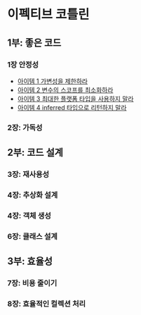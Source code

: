 # 이펙티브 코틀린

## 1부: 좋은 코드
### 1장 안정성
- [아이템 1 가변성을 제한하라](01.mutable.md)
- [아이템 2 변수의 스코프를 최소화하라](02.variable-scope.md)
- [아이템 3 최대한 플랫폼 타입을 사용하지 말라](03.platform-type.md)
- [아이템 4 inferred 타입으로 리턴하지 말라](04.inferred-type.md)

### 2장: 가독성

## 2부: 코드 설계

### 3장: 재사용성

### 4장: 추상화 설계

### 4장: 객체 생성

### 6장: 클래스 설계

## 3부: 효율성

### 7장: 비용 줄이기

### 8장: 효율적인 컬렉션 처리
